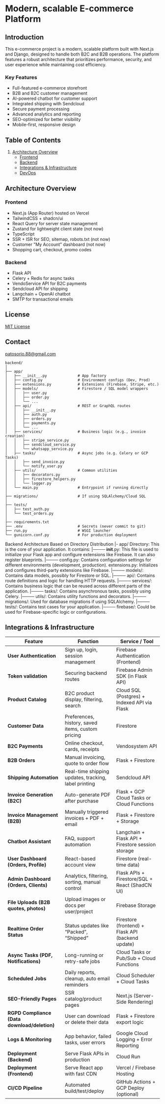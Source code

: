 # Modern, scalable E-commerce Platform

## Introduction

This e-commerce project is a modern, scalable platform built with Next.js and Django, designed to handle both B2C and B2B operations. The platform features a robust architecture that prioritizes performance, security, and user experience while maintaining cost efficiency.

### Key Features
- Full-featured e-commerce storefront
- B2B and B2C customer management
- AI-powered chatbot for customer support
- Integrated shipping with Sendcloud
- Secure payment processing
- Advanced analytics and reporting
- SEO-optimized for better visibility
- Mobile-first, responsive design

## Table of Contents

1. [Architecture Overview](#architecture-overview)
   - [Frontend](#frontend)
   - [Backend](#backend)
   - [Integrations & Infrastructure](#integrations-&-infrastructure)
   - [DevOps](#devops)

## Architecture Overview

### Frontend
- Next.js (App Router) hosted on Vercel
- TailwindCSS + shadcn/ui
- React Query for server state management
- Zustand for lightweight client state (not now)
- TypeScript
- SSR + ISR for SEO, sitemap, robots.txt (not now)
- Customer "My Account" dashboard (not now)
- Shopping cart, checkout, promo codes

### Backend
- Flask API
- Celery + Redis for async tasks
- VendoService API for B2C payments
- Sendcloud API for shipping
- Langchain + OpenAI chatbot
- SMTP for transactional emails

## License
[MIT License](/LICENSE)

## Contact
patosorio.88@gmail.com


```
backend/
│
├── app/
│   ├── __init__.py              # App factory
│   ├── config.py                # Environment configs (Dev, Prod)
│   ├── extensions.py            # Extensions (Firebase, Stripe, etc.)
│   ├── models/                  # Firestore / SQL model wrappers
│   │   ├── user.py
│   │   ├── order.py
│   │   └── ...
│   ├── api/                     # REST or GraphQL routes
│   │   ├── __init__.py
│   │   ├── auth.py
│   │   ├── orders.py
│   │   ├── payments.py
│   │   └── ...
│   ├── services/                # Business logic (e.g., invoice creation)
│   │   ├── stripe_service.py
│   │   ├── sendcloud_service.py
│   │   └── whatsapp_service.py
│   ├── tasks/                   # Async jobs (e.g. Celery or GCP Tasks)
│   │   ├── send_invoice.py
│   │   └── notify_user.py
│   ├── utils/                   # Common utilities
│   │   ├── decorators.py
│   │   ├── firestore_helpers.py
│   │   └── logger.py
│   └── main.py                  # Entrypoint if running directly
│
├── migrations/                  # If using SQLAlchemy/Cloud SQL
│
├── tests/
│   ├── test_auth.py
│   └── test_orders.py
│
├── requirements.txt
├── .env                         # Secrets (never commit to git)
├── run.py                       # WSGI launcher
└── gunicorn.conf.py             # For production deployment
```



Backend Architecture Based on Directory Distribution
|- app/ Directory: This is the core of your application. It contains:
|──── __init__.py: This file is used to initialize your Flask app and configure extensions like Firebase. It can also register blueprints.
|────  config.py: Contains configuration settings for different environments (development, production).
extensions.py: Initializes and configures third-party extensions like Firebase.
|────  models/: Contains data models, possibly for Firestore or SQL.
|──── api/: Contains route definitions and logic for handling HTTP requests.
|──── services/: Contains business logic that can be reused across different parts of the application.
|────  tasks/: Contains asynchronous tasks, possibly using Celery.
|────  utils/: Contains utility functions and decorators.
|────  migrations/: Used for database migrations if using SQLAlchemy.
|──── tests/: Contains test cases for your application.
|──── firebase/: Could be used for Firebase-specific logic or configurations.


## Integrations & Infrastructure

| **Feature**                            | **Function**                                                                 | **Service / Tool**                                 |
|----------------------------------------|------------------------------------------------------------------------------|----------------------------------------------------|
| **User Authentication**               | Sign up, login, session management                                           | Firebase Authentication (Frontend)                |
| **Token validation**                  | Securing backend routes                                                      | Firebase Admin SDK (in Flask API)                 |
| **Product Catalog**                   | B2C product display, filtering, search                                       | Cloud SQL (Postgres) + Indexed API via Flask      |
| **Customer Data**                     | Preferences, history, saved items, custom pricing                           | Firestore                                          |
| **B2C Payments**                      | Online checkout, cards, receipts                                             | Vendosystem API                                   |
| **B2B Orders**                        | Manual invoicing, quote to order flow                                        | Flask + Firestore                                 |
| **Shipping Automation**               | Real-time shipping updates, tracking, label printing                         | Sendcloud API                                     |
| **Invoice Generation (B2C)**          | Auto-generate PDF after purchase                                             | Flask + GCP Cloud Tasks or Cloud Functions        |
| **Invoice Management (B2B)**          | Manually triggered invoices + PDF + email                                   | Flask + Firestore + Storage                       |
| **Chatbot Assistant**                 | FAQ, support automation                                                      | Langchain + Flask API + Firestore session storage |
| **User Dashboard (Orders, Profile)**  | React-based account view                                                     | Firestore (real-time data)                        |
| **Admin Dashboard (Orders, Clients)** | Analytics, filtering, sorting, manual control                               | Flask APIs + Firestore/SQL + React (ShadCN UI)    |
| **File Uploads (B2B quotes, photos)** | Upload images or docs per user/project                                       | Firebase Storage                                  |
| **Realtime Order Status**             | Status updates like “Packed”, “Shipped”                                      | Firestore (frontend) + Flask API (backend update) |
| **Async Tasks (PDF, Notifications)**  | Long-running or retry-safe jobs                                              | Cloud Tasks or Pub/Sub + Cloud Functions          |
| **Scheduled Jobs**                    | Daily reports, cleanup, auto email reminders                                | Cloud Scheduler + Cloud Tasks                     |
| **SEO-Friendly Pages**                | SSR catalog/product pages                                                    | Next.js (Server-Side Rendering)                   |
| **RGPD Compliance (Data download/deletion)** | User can download or delete their data                                 | Flask + Firestore export logic                    |
| **Logs & Monitoring**                | App behavior, failed tasks, user errors                                      | Google Cloud Logging + Error Reporting            |
| **Deployment (Backend)**             | Serve Flask APIs in production                                               | Cloud Run                                         |
| **Deployment (Frontend)**            | Serve React app with fast CDN                                                | Vercel / Firebase Hosting                         |
| **CI/CD Pipeline**                   | Automated build/test/deploy                                                  | GitHub Actions + GCP Deploy (optional)            |